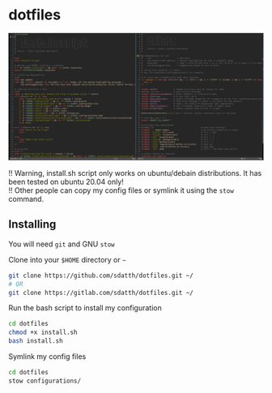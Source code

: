 # dotfiles

![machfiles image](./ss.png)

!! Warning, install.sh script only works on ubuntu/debain distributions. It has been tested on ubuntu 20.04 only! <br> 
!! Other people can copy my config files or symlink it using the `stow` command.

## Installing

You will need `git` and GNU `stow`

Clone into your `$HOME` directory or `~`

```bash
git clone https://github.com/sdatth/dotfiles.git ~/
# OR
git clone https://gitlab.com/sdatth/dotfiles.git ~/
```

Run the bash script to install my configuration
```bash
cd dotfiles
chmod +x install.sh
bash install.sh
```

Symlink my config files
```bash
cd dotfiles
stow configurations/
```
